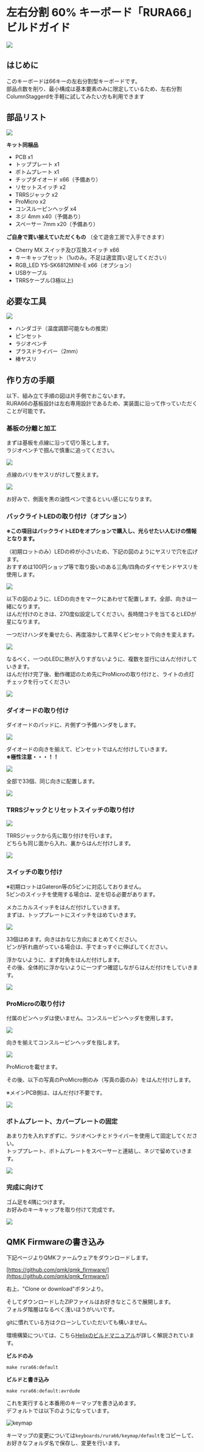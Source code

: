 # 左右分割 60% キーボード「RURA66」ビルドガイド

![](./images/IMG_0236.jpg)

## はじめに

このキーボードは66キーの左右分割型キーボードです。  
部品点数を削り、最小構成は基本要素のみに限定しているため、左右分割ColumnStaggerdを手軽に試してみたい方も利用できます

## 部品リスト

![](./images/IMG_0275.jpg)

**キット同梱品**

- PCB x1
- トッププレート x1
- ボトムプレート x1
- チップダイオード x66（予備あり）
- リセットスイッチ x2
- TRRSジャック x2
- ProMicro x2
- コンスルーピンヘッダ x4
- ネジ 4mm x40（予備あり）
- スペーサー 7mm x20（予備あり）

**ご自身で買い揃えていただくもの**
（全て遊舎工房で入手できます）

- Cherry MX スイッチ及び互換スイッチ x66
- キーキャップセット（1uのみ。不足は適宜買い足してください）
- RGB_LED YS-SK6812MINI-E x66（オプション）
- USBケーブル
- TRRSケーブル(3極以上)

## 必要な工具

![](https://media.discordapp.net/attachments/536423734144401422/798207204037492736/IMG_0276.jpg)

- ハンダゴテ（温度調節可能なもの推奨）
- ピンセット
- ラジオペンチ
- プラスドライバー（2mm）
- 棒ヤスリ

## 作り方の手順

以下、組み立て手順の図は片手側でおこないます。  
RURA66の基板設計は左右専用設計であるため、実装面に沿って作っていただくことが可能です。

### 基板の分離と加工

まずは基板を点線に沿って切り落とします。  
ラジオペンチで掴んで慎重に追ってください。

![](https://media.discordapp.net/attachments/536423734144401422/798207109736955924/FotoJet.jpg)

点線のバリをヤスリがけして整えます。

![](https://media.discordapp.net/attachments/536423734144401422/798207208814280774/IMG_0283.jpg)

お好みで、側面を黒の油性ペンで塗るといい感じになります。

### バックライトLEDの取り付け（オプション）

**※この項目はバックライトLEDをオプションで購入し、光らせたい人むけの情報となります。**

（初期ロットのみ）LEDの枠が小さいため、下記の図のようにヤスリで穴を広げます。  
おすすめは100円ショップ等で取り扱いのある三角/四角のダイヤモンドヤスリを使用します。

![](https://media.discordapp.net/attachments/536423734144401422/798207212894814218/IMG_0285.jpg)

以下の図のように、LEDの向きをマークにあわせて配置します。全部、向きは一緒になります。  
はんだ付けのときは、270度似設定してください。長時間コテを当てるとLEDが星になります。

一つだけハンダを乗せたら、再度溶かして素早くピンセットで向きを変えます。

![](https://media.discordapp.net/attachments/536423734144401422/798207555108077608/IMG_0290.jpg)

なるべく、一つのLEDに熱が入りすぎないように、複数を並行にはんだ付けしていきます。  
はんだ付け完了後、動作確認のため先にProMicroの取り付けと、ライトの点灯チェックを行ってください

![](https://media.discordapp.net/attachments/536423734144401422/798207560191836210/IMG_0292.jpg)

### ダイオードの取り付け

ダイオードのパッドに、片側ずつ予備ハンダをします。

![](./images/IMG_0302.jpg)

ダイオードの向きを揃えて、ピンセットではんだ付けしていきます。  
**※極性注意・・・！！**

![](./images/IMG_0303.jpg)

全部で33個、同じ向きに配置します。

![](./images/IMG_0304.jpg)

### TRRSジャックとリセットスイッチの取り付け

![](./images/IMG_0315.jpg)

TRRSジャックから先に取り付けを行います。  
どちらも同じ面から入れ、裏からはんだ付けします。

![](./images/IMG_0317.jpg)

### スイッチの取り付け

※初期ロットはGateron等の5ピンに対応しておりません。  
5ピンのスイッチを使用する場合は、足を切る必要があります。

メカニカルスイッチをはんだ付けしていきます。  
まずは、トッププレートにスイッチをはめていきます。

![](./images/IMG_0319.jpg)

33個はめます。向きはおなじ方向にまとめてください。  
ピンが折れ曲がっている場合は、手でまっすぐに伸ばしてください。

浮かないように、まず対角をはんだ付けします。  
その後、全体的に浮かないように一つずつ確認しながらはんだ付けをしていきます。

![](./images/IMG_0326.jpg)

### ProMicroの取り付け

付属のピンヘッダは使いません。コンスルーピンヘッダを使用します。

![](./images/IMG_0293.jpg)

向きを揃えてコンスルーピンヘッダを指します。

![](./images/IMG_0297.jpg)

ProMicroを載せます。

その後、以下の写真のProMicro側のみ（写真の面のみ）をはんだ付けします。

※メインPCB側は、はんだ付け不要です。

![](./images/IMG_0298.jpg)

### ボトムプレート、カバープレートの固定

あまり力を入れすぎずに、ラジオペンチとドライバーを使用して固定してください。  
トッププレート、ボトムプレートをスペーサーと連結し、ネジで留めていきます。

![](./images/IMG_0335.jpg)

### 完成に向けて

ゴム足を4隅につけます。  
お好みのキーキャップを取り付けて完成です。

![](./images/IMG_0225.jpg)

## QMK Firmwareの書き込み

下記ページよりQMKファームウェアをダウンロードします。

[https://github.com/qmk/qmk_firmware/](https://github.com/qmk/qmk_firmware/)

右上、"Clone or download"ボタンより。

そしてダウンロードしたZIPファイルはお好きなところで展開します。  
フォルダ階層はなるべく浅いほうがいいです。

gitに慣れている方はクローンしていただいても構いません。

環境構築については、こちら[Helixのビルドマニュアル](https://github.com/MakotoKurauchi/helix/blob/master/Doc/firmware_jp.md)が詳しく解説されています。


**ビルドのみ**

```
make rura66:default
```

**ビルドと書き込み**

```
make rura66:default:avrdude
```

これを実行すると本番用のキーマップを書き込めます。  
デフォルトでは以下のようになっています。

![keymap](./images/keymap.png)

キーマップの変更については`keyboards/rura66/keymap/default`をコピーして、お好きなフォルダ名で保存し、変更を行います。

